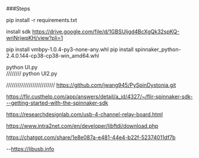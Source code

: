 ###Steps

pip install -r requirements.txt

install sdk 
https://drive.google.com/file/d/1GBSUljgd4BcXgQk32spKQ-wriNrjwpKH/view?pli=1

pip install vmbpy-1.0.4-py3-none-any.whl
pip install spinnaker_python-2.4.0.144-cp38-cp38-win_amd64.whl

python UI.py  
////////
python UI2.py  



//////////////////////////
https://github.com/jwang945/PySpinDystonia.git

https://flir.custhelp.com/app/answers/detail/a_id/4327/~/flir-spinnaker-sdk---getting-started-with-the-spinnaker-sdk

https://researchdesignlab.com/usb-4-channel-relay-board.html

https://www.intra2net.com/en/developer/libftdi/download.php

https://chatgpt.com/share/1e8e087a-e481-44e4-b22f-52374011df7b

--https://libusb.info